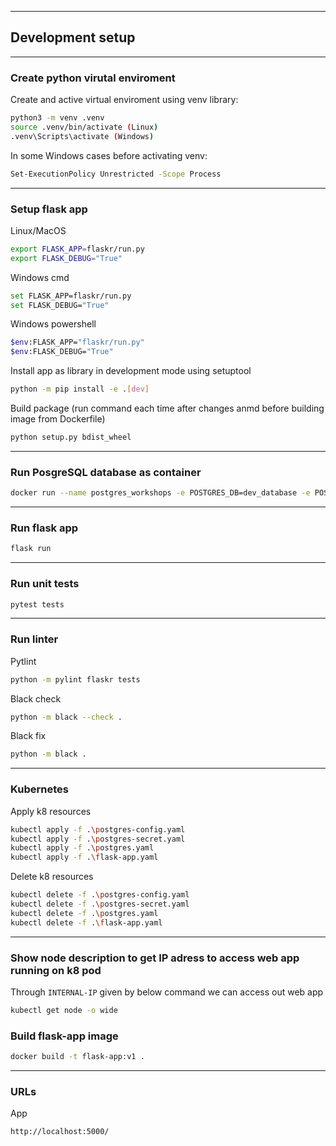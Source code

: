 <hr />

## Development setup

<hr />

### Create python virutal enviroment

Create and active virtual enviroment using venv library:

```sh
python3 -m venv .venv
source .venv/bin/activate (Linux)
.venv\Scripts\activate (Windows)
```

In some Windows cases before activating venv:

```sh
Set-ExecutionPolicy Unrestricted -Scope Process
```

<hr />

### Setup flask app

Linux/MacOS

```sh
export FLASK_APP=flaskr/run.py
export FLASK_DEBUG="True"
```

Windows cmd

```sh
set FLASK_APP=flaskr/run.py
set FLASK_DEBUG="True"
```

Windows powershell

```sh
$env:FLASK_APP="flaskr/run.py"
$env:FLASK_DEBUG="True"
```

Install app as library in development mode using setuptool

```sh
python -m pip install -e .[dev]
```

Build package (run command each time after changes anmd before building image from Dockerfile)

```sh
python setup.py bdist_wheel
```

<hr />

### Run PosgreSQL database as container

```sh
docker run --name postgres_workshops -e POSTGRES_DB=dev_database -e POSTGRES_USER=dev_user -e POSTGRES_PASSWORD=dev_pass -p 5432:5432 -d postgres:14
```

<hr />

### Run flask app

```sh
flask run
```

<hr />

### Run unit tests

```sh
pytest tests
```

<hr />

### Run linter

Pytlint

```sh
python -m pylint flaskr tests
```

Black check

```sh
python -m black --check .
```

Black fix

```sh
python -m black .
```

<hr />

### Kubernetes

Apply k8 resources

```sh
kubectl apply -f .\postgres-config.yaml
kubectl apply -f .\postgres-secret.yaml
kubectl apply -f .\postgres.yaml
kubectl apply -f .\flask-app.yaml
```

Delete k8 resources

```sh
kubectl delete -f .\postgres-config.yaml
kubectl delete -f .\postgres-secret.yaml
kubectl delete -f .\postgres.yaml
kubectl delete -f .\flask-app.yaml
```

<hr />

### Show node description to get IP adress to access web app running on k8 pod

Through ```INTERNAL-IP``` given by below command we can access out web app

```sh
kubectl get node -o wide
```

### Build flask-app image

```sh
docker build -t flask-app:v1 .
```

<hr />

### URLs

App

```text
http://localhost:5000/
```